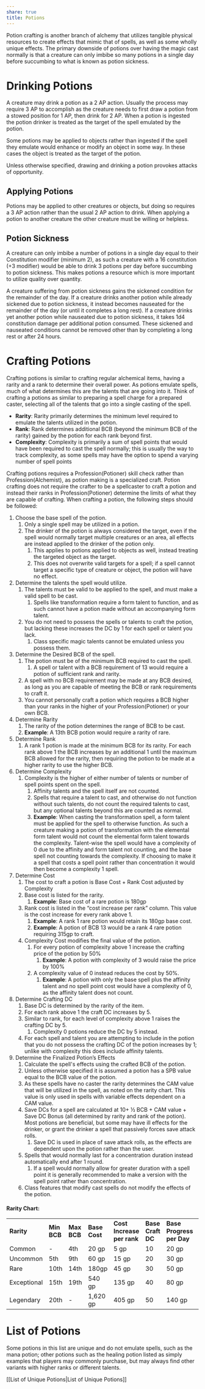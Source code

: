 ```yaml
---
share: true
title: Potions
---
```


Potion crafting is another branch of alchemy that utilizes tangible physical resources to create effects that mimic that of spells, as well as some wholly unique effects. The primary downside of potions over having the magic cast normally is that a creature can only imbibe so many potions in a single day before succumbing to what is known as potion sickness.

# Drinking Potions

A creature may drink a potion as a 2 AP action. Usually the process may require 3 AP to accomplish as the creature needs to first draw a potion from a stowed position for 1 AP, then drink for 2 AP. When a potion is ingested the potion drinker is treated as the target of the spell emulated by the potion.

Some potions may be applied to objects rather than ingested if the spell they emulate would enhance or modify an object in some way. In these cases the object is treated as the target of the potion.

Unless otherwise specified, drawing and drinking a potion provokes attacks of opportunity.

## Applying Potions

Potions may be applied to other creatures or objects, but doing so requires a 3 AP action rather than the usual 2 AP action to drink. When applying a potion to another creature the other creature must be willing or helpless.

## Potion Sickness

A creature can only imbibe a number of potions in a single day equal to their Constitution modifier (minimum 2), as such a creature with a 16 constitution (+3 modifier) would be able to drink 3 potions per day before succumbing to potion sickness. This makes potions a resource which is more important to utilize quality over quantity.

A creature suffering from potion sickness gains the sickened condition for the remainder of the day. If a creature drinks another potion while already sickened due to potion sickness, it instead becomes nauseated for the remainder of the day (or until it completes a long rest). If a creature drinks yet another potion while nauseated due to potion sickness, it takes 1d4 constitution damage per additional potion consumed. These sickened and nauseated conditions cannot be removed other than by completing a long rest or after 24 hours.

# Crafting Potions

Crafting potions is similar to crafting regular alchemical items, having a rarity and a rank to determine their overall power. As potions emulate spells, much of what determines this are the talents that are going into it. Think of crafting a potions as similar to preparing a spell charge for a prepared caster, selecting all of the talents that go into a single casting of the spell.

- **Rarity**: Rarity primarily determines the minimum level required to emulate the talents utilized in the potion.
- **Rank**: Rank determines additional BCB (beyond the minimum BCB of the rarity) gained by the potion for each rank beyond first.
- **Complexity**: Complexity is primarily a sum of spell points that would have been required to cast the spell normally; this is usually the way to track complexity, as some spells may have the option to spend a varying number of spell points

Crafting potions requires a Profession(Potioner) skill check rather than Profession(Alchemist), as potion making is a specialized craft. Potion crafting does not require the crafter to be a spellcaster to craft a potion and instead their ranks in Profession(Potioner) determine the limits of what they are capable of crafting. When crafting a potion, the following steps should be followed:

1. Choose the base spell of the potion.
    1. Only a single spell may be utilized in a potion.
    2. The drinker of the potion is always considered the target, even if the spell would normally target multiple creatures or an area, all effects are instead applied to the drinker of the potion only.
        1. This applies to potions applied to objects as well, instead treating the targeted object as the target.
        2. This does not overwrite valid targets for a spell; if a spell cannot target a specific type of creature or object, the potion will have no effect.
2. Determine the talents the spell would utilize.
    1. The talents must be valid to be applied to the spell, and must make a valid spell to be cast.
        1. Spells like transformation require a form talent to function, and as such cannot have a potion made without an accompanying form talent.
    2. You do not need to possess the spells or talents to craft the potion, but lacking these increases the DC by 1 for each spell or talent you lack.
        1. Class specific magic talents cannot be emulated unless you possess them.
3. Determine the Desired BCB of the spell.
    1. The potion must be of the minimum BCB required to cast the spell.
        1. A spell or talent with a BCB requirement of 13 would require a potion of sufficient rank and rarity.
    2. A spell with no BCB requirement may be made at any BCB desired, as long as you are capable of meeting the BCB or rank requirements to craft it.
    3. You cannot personally craft a potion which requires a BCB higher than your ranks in the higher of your Profession(Potioner) or your own BCB.
4. Determine Rarity
    1. The rarity of the potion determines the range of BCB to be cast.
    2. **Example**: A 13th BCB potion would require a rarity of rare.
5. Determine Rank
    1. A rank 1 potion is made at the minimum BCB for its rarity. For each rank above 1 the BCB increases by an additional 1 until the maximum BCB allowed for the rarity, then requiring the potion to be made at a higher rarity to use the higher BCB.
6. Determine Complexity
    1. Complexity is the higher of either number of talents or number of spell points spent on the spell.
        1. Affinity talents and the spell itself are not counted.
        2. Spells that require a talent to cast, and otherwise do not function without such talents, do not count the required talents to cast, but any optional talents beyond this are counted as normal.
        3. **Example**: When casting the transformation spell, a form talent must be applied for the spell to otherwise function. As such a creature making a potion of transformation with the elemental form talent would not count the elemental form talent towards the complexity. Talent-wise the spell would have a complexity of 0 due to the affinity and form talent not counting, and the base spell not counting towards the complexity. If choosing to make it a spell that costs a spell point rather than concentration it would then become a complexity 1 spell.
7. Determine Cost
    1. The cost to craft a potion is Base Cost + Rank Cost adjusted by Complexity
    2. Base cost is listed for the rarity.
        1. **Example**: Base cost of a rare potion is 180gp
    3. Rank cost is listed in the “cost increase per rank” column. This value is the cost increase for every rank above 1.
        1. **Example**: A rank 1 rare potion would retain its 180gp base cost.
        2. **Example**: A potion of BCB 13 would be a rank 4 rare potion requiring 315gp to craft.
    4. Complexity Cost modifies the final value of the potion.
        1. For every potion of complexity above 1 increase the crafting price of the potion by 50%
            1. **Example**: A potion with complexity of 3 would raise the price by 100%
        2. A complexity value of 0 instead reduces the cost by 50%.
            1. **Example**: A potion with only the base spell plus the affinity talent and no spell point cost would have a complexity of 0, as the affinity talent does not count.
8. Determine Crafting DC
    1. Base DC is determined by the rarity of the item.
    2. For each rank above 1 the craft DC increases by 5.
    3. Similar to rank, for each level of complexity above 1 raises the crafting DC by 5.
        1. Complexity 0 potions reduce the DC by 5 instead.
    4. For each spell and talent you are attempting to include in the potion that you do not possess the crafting DC of the potion increases by 1; unlike with complexity this does include affinity talents.
9. Determine the Finalized Potion’s Effects
    1. Calculate the spell's effects using the crafted BCB of the potion.
    2. Unless otherwise specified it is assumed a potion has a SPB value equal to the BCB value of the potion.
    3. As these spells have no caster the rarity determines the CAM value that will be utilized in the spell, as noted on the rarity chart. This value is only used in spells with variable effects dependent on a CAM value.
    4. Save DCs for a spell are calculated at 10+ ½ BCB + CAM value + Save DC Bonus (all determined by rarity and rank of the potion). Most potions are beneficial, but some may have ill effects for the drinker, or grant the drinker a spell that passively forces save attack rolls.
        1. Save DC is used in place of save attack rolls, as the effects are dependent upon the potion rather than the user.
    5. Spells that would normally last for a concentration duration instead automatically end after 1 round.
        1. If a spell would normally allow for greater duration with a spell point it is generally recommended to make a version with the spell point rather than concentration.
    6. Class features that modify cast spells do not modify the effects of the potion.

#### Rarity Chart:

|   |   |   |   |   |   |   |   |   |
|---|---|---|---|---|---|---|---|---|
|**Rarity**|**Min BCB**|**Max BCB**|**Base Cost**|**Cost Increase per rank**|**Base Craft DC**|**Base Progress per Day**|**Save DC Bonus**|**CAM Value**|
|Common|-|4th|20 gp|5 gp|10|20 gp|+1|2|
|Uncommon|5th|9th|60 gp|15 gp|20|30 gp|+2|4|
|Rare|10th|14th|180gp|45 gp|30|50 gp|+3|6|
|Exceptional|15th|19th|540 gp|135 gp|40|80 gp|+4|8|
|Legendary|20th|-|1,620 gp|405 gp|50|140 gp|+5|10|

# List of Potions

Some potions in this list are unique and do not emulate spells, such as the mana potion; other potions such as the healing potion listed as simply examples that players may commonly purchase, but may always find other variants with higher ranks or different talents.

[[List of Unique Potions|List of Unique Potions]]